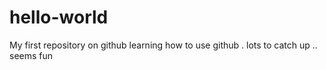 # hello-world
My first repository on github
learning how to use github . lots to catch up .. seems fun
